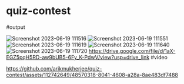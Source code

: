# quiz-contest

#output

![Screenshot 2023-06-19 111516](https://github.com/arikmukherjee/quiz-contest/assets/112742649/85120c30-e66f-412a-9a21-a4fec463cfbe)
![Screenshot 2023-06-19 111551](https://github.com/arikmukherjee/quiz-contest/assets/112742649/ded13857-810d-4737-9627-434f775d078e)
![Screenshot 2023-06-19 111619](https://github.com/arikmukherjee/quiz-contest/assets/112742649/4f214fa1-6fca-4872-9ddf-a87f4caadd37)
![Screenshot 2023-06-19 111640](https://github.com/arikmukherjee/quiz-contest/assets/112742649/86470ec2-5b81-44ac-a78f-cca0d2570e23)
![Screenshot 2023-06-19 111720](https://github.com/arikmukherjee/quiz-contest/assets/112742649/81f68586-31e0-4e54-95d1-51663cd75ba4)
https://drive.google.com/file/d/1aX-EGZ5pqH5RD-aw9bUB5-6Fy_K-PdwV/view?usp=drive_link
#video

https://github.com/arikmukherjee/quiz-contest/assets/112742649/48570318-8041-4608-a28a-8ae483df7488

